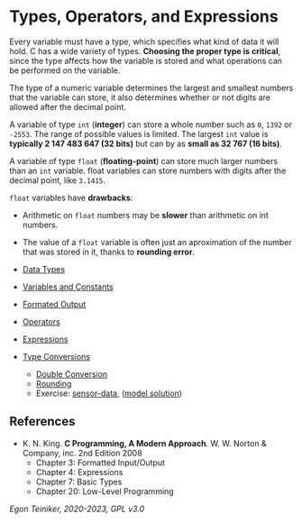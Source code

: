 # Types, Operators, and Expressions

Every variable must have a type, which specifies what kind of data it will hold.
C has a wide variety of types.
**Choosing the proper type is critical**, since the type affects how the variable is stored and what operations can be performed on the variable.

The type of a numeric variable determines the largest and smallest numbers that the variable can store, it also determines whether or not digits are allowed after the decimal point.

A variable of type `int` (**integer**) can store a whole number such as `0`, `1392` or `-2553`.
The range of possible values is limited. The largest `int` value is **typically 2 147 483 647 (32 bits)** but 
can by as **small as 32 767 (16 bits)**. 

A variable of type `float` (**floating-point**) can store much larger numbers than an `int` variable.
float variables can store numbers with digits after the decimal point, like `3.1415`.

`float` variables have **drawbacks**:
* Arithmetic on `float` numbers may be **slower** than arithmetic on int numbers.
* The value of a `float` variable is often just an aproximation of the number that was stored in it, 
    thanks to **rounding error**.

* [Data Types](types)

* [Variables and Constants](types/variables-and-constants/)

* [Formated Output](types/formated-output)

* [Operators](operators) 

* [Expressions](expressions)

* [Type Conversions](types/type-conversions)
    * [Double Conversion](types/type-conversions/double-conversion)
    * [Rounding](types/type-conversions/rounding)
    * Exercise: [sensor-data](types/type-conversions/sensor-data-exercise), ([model solution](types/type-conversions/sensor-data))


## References
* K. N. King. **C Programming, A Modern Approach**. W. W. Norton & Company, inc. 2nd Edition 2008
  * Chapter 3: Formatted Input/Output 
  * Chapter 4: Expressions  
  * Chapter 7: Basic Types
  * Chapter 20: Low-Level Programming
  
*Egon Teiniker, 2020-2023, GPL v3.0* 
